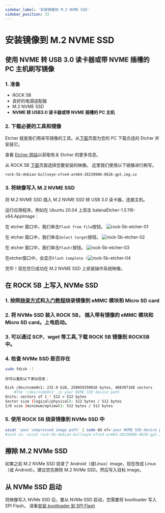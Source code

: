 ```yaml
---
sidebar_label: '安装镜像到 M.2 NVME SSD'
sidebar_position: 33
---
```


# 安装镜像到 M.2 NVME SSD

## 使用 NVME 转 USB 3.0 读卡器或带 NVME 插槽的 PC 主机刷写镜像

### 1. 准备

- ROCK 5B
- 良好的电源适配器
- M.2 NVME SSD
- **NVME 转 USB3.0 读卡器或带 NVME 插槽的 PC 主机**

### 2. 下载必要的工具和镜像

Etcher 就是我们用来写镜像的工具。从[下载](https://www.balena.io/etcher#download-etcher)页面为您的 PC 下载合适的 Etcher 并安装它。

查看 [Etcher 网站](https://www.balena.io/etcher)以获取有关 Etcher 的更多信息。

从 ROCK 5B [下载](../../official-images)页面选择您要安装的映像。
这里我们使用以下镜像进行刷写。
```bash
rock-5b-debian-bullseye-xfce4-arm64-20220906-0626-gpt.img.xz
```

### 3. 将映像写入 M.2 NVME SSD

将 M.2 NVME SSD 插入 M.2 NVME SSD 转 USB 3.0 读卡器，连接主机。

运行应用程序。例如在 Ubuntu 20.04 上双击 balenaEtcher-1.5.116-x64.AppImage：

在 etcher 窗口中，我们单击`Flash from file`按钮。
![rock-5b-etcher-01](/zh/img/rock5b/rock-5b-etcher-01.png)

在 etcher 窗口中，我们单击`Select target`按钮。
![rock-5b-etcher-02](/zh/img/rock5b/rock-5b-etcher-02.png)

在 etcher 窗口中，我们单击`Flash!`按钮。
![rock-5b-etcher-03](/zh/img/rock5b/rock-5b-etcher-03.png)

在etcher窗口中，会显示`Flash Complete
!`![rock-5b-etcher-04](/zh/img/rock5b/rock-5b-etcher-04.png)

完毕！现在您已成功在 M.2 NVME SSD 上安装操作系统映像。

## 在 ROCK 5B 上写入 NVMe SSD


### 1. 按照[烧录方式](getting_started#flash)和[入门教程](getting_started)烧录镜像到 eMMC 模块和 Micro SD card

### 2. 将 NVMe SSD 装入 ROCK 5B， 插入带有镜像的 eMMC 模块和 Micro SD card。上电启动。

### 3. 可以通过 SCP、wget 等工具,下载 ROCK 5B 镜像到 ROCK5B 中。

### 4. 检查 NVMe SSD 是否存在
```bash
sudo fdisk -l
```
    你可以看到以下类似信息：
```bash
Disk /dev/nvme0n1: 232.9 GiB, 250059350016 bytes, 488397168 sectors             
    #The '/dev/nvme0n1' is your NVME SSD device path
Units: sectors of 1 * 512 = 512 bytes                                           
Sector size (logical/physical): 512 bytes / 512 bytes                           
I/O size (minimum/optimal): 512 bytes / 512 bytes 
```

### 5. 使用 ROCK 5B 烧录镜像到 NVMe SSD 中
```bash
xzcat 'your compressed image path' | sudo dd of='your NVME SSD device path' bs=1M status=progress            
#such as: xzcat rock-5b-debian-bullseye-xfce4-arm64-20220906-0626-gpt.img.xz  | sudo dd of=/dev/nvme0n1 bs=1M status=progress
```

## 擦除 M.2 NVMe SSD

如果之前 M.2 NVMe SSD 烧录了 Android（或Linux）image，现在改成 Linux（或 Android）。建议您先擦除 M.2 NVMe SSD。然后写入目标 image。

## 从 NVMe SSD 启动

将映像写入 NVMe SSD 后，要从 NVMe SSD 启动，您需要将 bootloader 写入 SPI Flash。
请看[安装 bootloader 到 SPI Flash](../../lowlevel-development/bootloader_spi_flash)
